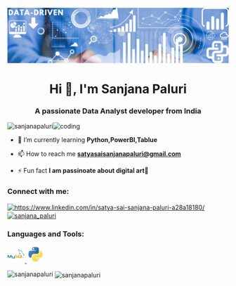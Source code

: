 ![logo](https://github.com/sanjanapaluri/sanjanapaluri/blob/main/1665578614824.jpg)
<h1 align="center">Hi 👋, I'm Sanjana Paluri</h1>
<h3 align="center">A passionate Data Analyst developer from India</h3>
<img align="right"alt="coding"width="400"src="https://media.tenor.com/S59bPkT0pqcAAAAC/programming.gif">
<p align="left"> <img src="https://komarev.com/ghpvc/?username=sanjanapaluri&label=Profile%20views&color=0e75b6&style=flat" alt="sanjanapaluri" /> </p>

- 🌱 I’m currently learning **Python,PowerBI,Tablue**

- 📫 How to reach me **satyasaisanjanapaluri@gmail.com**

- ⚡ Fun fact **I am passinoate about digital art🎨**

<h3 align="left">Connect with me:</h3>
<p align="left">
<a href="https://linkedin.com/in/https://www.linkedin.com/in/satya-sai-sanjana-paluri-a28a18180/" target="blank"><img align="center" src="https://raw.githubusercontent.com/rahuldkjain/github-profile-readme-generator/master/src/images/icons/Social/linked-in-alt.svg" alt="https://www.linkedin.com/in/satya-sai-sanjana-paluri-a28a18180/" height="30" width="40" /></a>
<a href="https://instagram.com/sanjana_paluri" target="blank"><img align="center" src="https://raw.githubusercontent.com/rahuldkjain/github-profile-readme-generator/master/src/images/icons/Social/instagram.svg" alt="sanjana_paluri" height="30" width="40" /></a>
</p>

<h3 align="left">Languages and Tools:</h3>
<p align="left"> <a href="https://www.mysql.com/" target="_blank" rel="noreferrer"> <img src="https://raw.githubusercontent.com/devicons/devicon/master/icons/mysql/mysql-original-wordmark.svg" alt="mysql" width="40" height="40"/> </a> <a href="https://www.python.org" target="_blank" rel="noreferrer"> <img src="https://raw.githubusercontent.com/devicons/devicon/master/icons/python/python-original.svg" alt="python" width="40" height="40"/> </a> </p>

<p><img align="left" src="https://github-readme-stats.vercel.app/api/top-langs?username=sanjanapaluri&show_icons=true&locale=en&layout=compact" alt="sanjanapaluri" /></p>

<p>&nbsp;<img align="center" src="https://github-readme-stats.vercel.app/api?username=sanjanapaluri&show_icons=true&locale=en" alt="sanjanapaluri" /></p>
